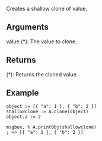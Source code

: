 Creates a shallow clone of value.

## Arguments

value (*): The value to clone.


## Returns

(*): Returns the cloned value.

## Example

```autohotkey
object := [{ "a": 1 }, { "b": 2 }]
shallowclone := A.clone(object)
object.a := 2

msgbox, % A.printObj(shallowclone)
; => [{ "a": 1 }, { "b": 2 }]
```
